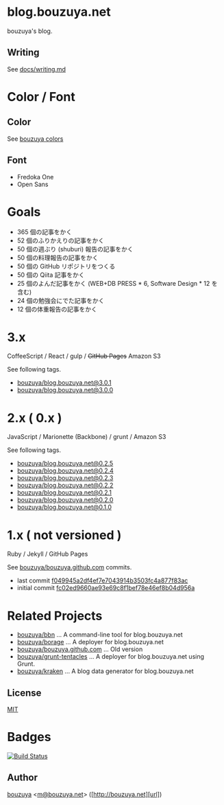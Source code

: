 # blog.bouzuya.net

bouzuya's blog.

## Writing

See [docs/writing.md](docs/writing.md)

# Color / Font

## Color

See [bouzuya colors](https://github.com/bouzuya/bouzuya.net)

## Font

- Fredoka One
- Open Sans

# Goals

- 365 個の記事をかく
- 52 個のふりかえりの記事をかく
- 50 個の週ぶり (shuburi) 報告の記事をかく
- 50 個の料理報告の記事をかく
- 50 個の GitHub リポジトリをつくる
- 50 個の Qiita 記事をかく
- 25 個のよんだ記事をかく (WEB+DB PRESS * 6, Software Design * 12 を含む)
- 24 個の勉強会にでた記事をかく
- 12 個の体重報告の記事をかく

# 3.x

CoffeeScript / React / gulp / <del>GitHub Pages</del> Amazon S3

See following tags.

- [bouzuya/blog.bouzuya.net@3.0.1](https://github.com/bouzuya/blog.bouzuya.net/releases/tag/3.0.1)
- [bouzuya/blog.bouzuya.net@3.0.0](https://github.com/bouzuya/blog.bouzuya.net/releases/tag/3.0.0)

# 2.x ( 0.x )

JavaScript / Marionette (Backbone) / grunt / Amazon S3

See following tags.

- [bouzuya/blog.bouzuya.net@0.2.5](https://github.com/bouzuya/blog.bouzuya.net/releases/tag/0.2.5)
- [bouzuya/blog.bouzuya.net@0.2.4](https://github.com/bouzuya/blog.bouzuya.net/releases/tag/0.2.4)
- [bouzuya/blog.bouzuya.net@0.2.3](https://github.com/bouzuya/blog.bouzuya.net/releases/tag/0.2.3)
- [bouzuya/blog.bouzuya.net@0.2.2](https://github.com/bouzuya/blog.bouzuya.net/releases/tag/0.2.2)
- [bouzuya/blog.bouzuya.net@0.2.1](https://github.com/bouzuya/blog.bouzuya.net/releases/tag/0.2.1)
- [bouzuya/blog.bouzuya.net@0.2.0](https://github.com/bouzuya/blog.bouzuya.net/releases/tag/0.2.0)
- [bouzuya/blog.bouzuya.net@0.1.0](https://github.com/bouzuya/blog.bouzuya.net/releases/tag/0.1.0)


# 1.x ( not versioned )

Ruby / Jekyll / GitHub Pages

See [bouzuya/bouzuya.github.com][] commits.

- last commit [f049945a2df4ef7e7043914b3503fc4a877f83ac]( https://github.com/bouzuya/bouzuya.github.com/commit/f049945a2df4ef7e7043914b3503fc4a877f83ac)
- initial commit [fc02ed9660ae93e69c8f1bef78e46ef8b04d956a]( https://github.com/bouzuya/bouzuya.github.com/commit/fc02ed9660ae93e69c8f1bef78e46ef8b04d956a)

# Related Projects

- [bouzuya/bbn][] ... A command-line tool for blog.bouzuya.net
- [bouzuya/borage][] ... A deployer for blog.bouzuya.net
- [bouzuya/bouzuya.github.com][] ... Old version
- [bouzuya/grunt-tentacles][] ... A deployer for blog.bouzuya.net using Grunt.
- [bouzuya/kraken][] ... A blog data generator for blog.bouzuya.net

## License

[MIT](LICENSE)

# Badges

[![Build Status](https://travis-ci.org/bouzuya/blog.bouzuya.net.svg)](https://travis-ci.org/bouzuya/blog.bouzuya.net)

## Author

[bouzuya][user] &lt;[m@bouzuya.net][email]&gt; ([http://bouzuya.net][url])

[user]: https://github.com/bouzuya
[email]: mailto:m@bouzuya.net
[url]: http://bouzuya.net
[bouzuya/bbn]: https://github.com/bouzuya/bbn
[bouzuya/borage]: https://github.com/bouzuya/borage
[bouzuya/bouzuya.github.com]: https://github.com/bouzuya/bouzuya.github.com
[bouzuya/grunt-tentacles]: https://github.com/bouzuya/grunt-tentacles
[bouzuya/kraken]: https://github.com/bouzuya/kraken
